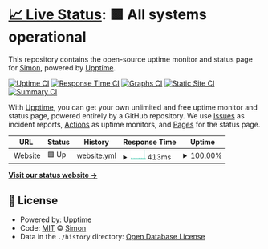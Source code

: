 # [📈 Live Status](https://StopmotionSimonYT.github.io/website-uptime): <!--live status--> **🟩 All systems operational**

This repository contains the open-source uptime monitor and status page for [Simon](https://simonrijntjes.nl), powered by [Upptime](https://github.com/upptime/upptime).

[![Uptime CI](https://github.com/StopmotionSimonYT/website-uptime/workflows/Uptime%20CI/badge.svg)](https://github.com/StopmotionSimonYT/website-uptime/actions?query=workflow%3A%22Uptime+CI%22)
[![Response Time CI](https://github.com/StopmotionSimonYT/website-uptime/workflows/Response%20Time%20CI/badge.svg)](https://github.com/StopmotionSimonYT/website-uptime/actions?query=workflow%3A%22Response+Time+CI%22)
[![Graphs CI](https://github.com/StopmotionSimonYT/website-uptime/workflows/Graphs%20CI/badge.svg)](https://github.com/StopmotionSimonYT/website-uptime/actions?query=workflow%3A%22Graphs+CI%22)
[![Static Site CI](https://github.com/StopmotionSimonYT/website-uptime/workflows/Static%20Site%20CI/badge.svg)](https://github.com/StopmotionSimonYT/website-uptime/actions?query=workflow%3A%22Static+Site+CI%22)
[![Summary CI](https://github.com/StopmotionSimonYT/website-uptime/workflows/Summary%20CI/badge.svg)](https://github.com/StopmotionSimonYT/website-uptime/actions?query=workflow%3A%22Summary+CI%22)

With [Upptime](https://upptime.js.org), you can get your own unlimited and free uptime monitor and status page, powered entirely by a GitHub repository. We use [Issues](https://github.com/StopmotionSimonYT/website-uptime/issues) as incident reports, [Actions](https://github.com/StopmotionSimonYT/website-uptime/actions) as uptime monitors, and [Pages](https://StopmotionSimonYT.github.io/website-uptime) for the status page.

<!--start: status pages-->
<!-- This summary is generated by Upptime (https://github.com/upptime/upptime) -->
<!-- Do not edit this manually, your changes will be overwritten -->
<!-- prettier-ignore -->
| URL | Status | History | Response Time | Uptime |
| --- | ------ | ------- | ------------- | ------ |
| <img alt="" src="https://favicons.githubusercontent.com/simonrijntjes.nl" height="13"> [Website](https://simonrijntjes.nl/) | 🟩 Up | [website.yml](https://github.com/StopmotionSimonYT/upptime/commits/HEAD/history/website.yml) | <details><summary><img alt="Response time graph" src="./graphs/website/response-time-week.png" height="20"> 413ms</summary><br><a href="https://StopmotionSimonYT.github.io/upptime/history/website"><img alt="Response time 413" src="https://img.shields.io/endpoint?url=https%3A%2F%2Fraw.githubusercontent.com%2FStopmotionSimonYT%2Fupptime%2FHEAD%2Fapi%2Fwebsite%2Fresponse-time.json"></a><br><a href="https://StopmotionSimonYT.github.io/upptime/history/website"><img alt="24-hour response time 413" src="https://img.shields.io/endpoint?url=https%3A%2F%2Fraw.githubusercontent.com%2FStopmotionSimonYT%2Fupptime%2FHEAD%2Fapi%2Fwebsite%2Fresponse-time-day.json"></a><br><a href="https://StopmotionSimonYT.github.io/upptime/history/website"><img alt="7-day response time 413" src="https://img.shields.io/endpoint?url=https%3A%2F%2Fraw.githubusercontent.com%2FStopmotionSimonYT%2Fupptime%2FHEAD%2Fapi%2Fwebsite%2Fresponse-time-week.json"></a><br><a href="https://StopmotionSimonYT.github.io/upptime/history/website"><img alt="30-day response time 413" src="https://img.shields.io/endpoint?url=https%3A%2F%2Fraw.githubusercontent.com%2FStopmotionSimonYT%2Fupptime%2FHEAD%2Fapi%2Fwebsite%2Fresponse-time-month.json"></a><br><a href="https://StopmotionSimonYT.github.io/upptime/history/website"><img alt="1-year response time 413" src="https://img.shields.io/endpoint?url=https%3A%2F%2Fraw.githubusercontent.com%2FStopmotionSimonYT%2Fupptime%2FHEAD%2Fapi%2Fwebsite%2Fresponse-time-year.json"></a></details> | <details><summary><a href="https://StopmotionSimonYT.github.io/upptime/history/website">100.00%</a></summary><a href="https://StopmotionSimonYT.github.io/upptime/history/website"><img alt="All-time uptime 100.00%" src="https://img.shields.io/endpoint?url=https%3A%2F%2Fraw.githubusercontent.com%2FStopmotionSimonYT%2Fupptime%2FHEAD%2Fapi%2Fwebsite%2Fuptime.json"></a><br><a href="https://StopmotionSimonYT.github.io/upptime/history/website"><img alt="24-hour uptime 100.00%" src="https://img.shields.io/endpoint?url=https%3A%2F%2Fraw.githubusercontent.com%2FStopmotionSimonYT%2Fupptime%2FHEAD%2Fapi%2Fwebsite%2Fuptime-day.json"></a><br><a href="https://StopmotionSimonYT.github.io/upptime/history/website"><img alt="7-day uptime 100.00%" src="https://img.shields.io/endpoint?url=https%3A%2F%2Fraw.githubusercontent.com%2FStopmotionSimonYT%2Fupptime%2FHEAD%2Fapi%2Fwebsite%2Fuptime-week.json"></a><br><a href="https://StopmotionSimonYT.github.io/upptime/history/website"><img alt="30-day uptime 100.00%" src="https://img.shields.io/endpoint?url=https%3A%2F%2Fraw.githubusercontent.com%2FStopmotionSimonYT%2Fupptime%2FHEAD%2Fapi%2Fwebsite%2Fuptime-month.json"></a><br><a href="https://StopmotionSimonYT.github.io/upptime/history/website"><img alt="1-year uptime 100.00%" src="https://img.shields.io/endpoint?url=https%3A%2F%2Fraw.githubusercontent.com%2FStopmotionSimonYT%2Fupptime%2FHEAD%2Fapi%2Fwebsite%2Fuptime-year.json"></a></details>

<!--end: status pages-->

[**Visit our status website →**](https://StopmotionSimonYT.github.io/website-uptime)

## 📄 License

- Powered by: [Upptime](https://github.com/upptime/upptime)
- Code: [MIT](./LICENSE) © [Simon](https://simonrijntjes.nl)
- Data in the `./history` directory: [Open Database License](https://opendatacommons.org/licenses/odbl/1-0/)
